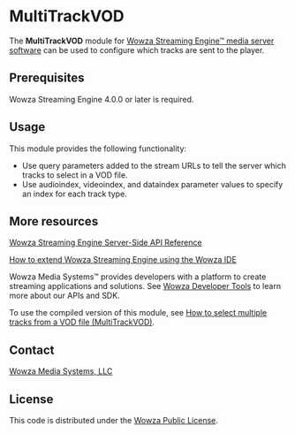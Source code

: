 # MultiTrackVOD

The **MultiTrackVOD** module for [Wowza Streaming Engine™ media server software](https://www.wowza.com/products/streaming-engine) can be used to configure which tracks are sent to the player.  

## Prerequisites

Wowza Streaming Engine 4.0.0 or later is required.

## Usage

This module provides the following functionality:

* Use query parameters added to the stream URLs to tell the server which tracks to select in a VOD file.
* Use audioindex, videoindex, and dataindex parameter values to specify an index for each track type.

## More resources

[Wowza Streaming Engine Server-Side API Reference](https://www.wowza.com/resources/WowzaStreamingEngine_ServerSideAPI.pdf)

[How to extend Wowza Streaming Engine using the Wowza IDE](https://www.wowza.com/forums/content.php?759-How-to-extend-Wowza-Streaming-Engine-using-the-Wowza-IDE)

Wowza Media Systems™ provides developers with a platform to create streaming applications and solutions. See [Wowza Developer Tools](https://www.wowza.com/resources/developers) to learn more about our APIs and SDK.

To use the compiled version of this module, see [How to select multiple tracks from a VOD file (MultiTrackVOD)](https://www.wowza.com/forums/content.php?615-How-to-select-multiple-tracks-from-a-VOD-file-(ModuleMultiTrackVOD)). 

## Contact

[Wowza Media Systems, LLC](https://www.wowza.com/contact)

## License

This code is distributed under the [Wowza Public License](https://github.com/WowzaMediaSystems/wse-plugin-multitrackvod/blob/master/LICENSE.txt).
